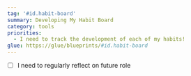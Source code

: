 ```yaml
---
tag: '#id.habit-board'
summary: Developing My Habit Board
category: tools
priorities:
  - I need to track the development of each of my habits!
glue: https://glue/blueprints/#id.habit-board
---
```


- [ ] I need to regularly reflect on future role